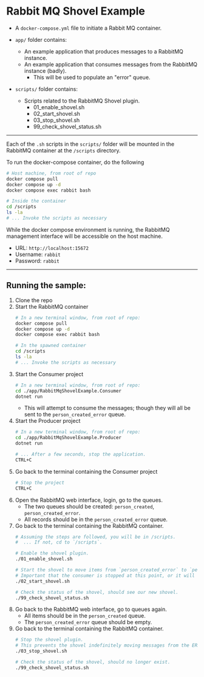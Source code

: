 # Rabbit MQ Shovel Example

- A `docker-compose.yml` file to initiate a Rabbit MQ container.

- `app/` folder contains:
   - An example application that produces messages to a RabbitMQ instance.
   - An example application that consumes messages from the RabbitMQ instance (badly).
      - This will be used to populate an "error" queue.

- `scripts/` folder contains:
   - Scripts related to the RabbitMQ Shovel plugin.
     - 01_enable_shovel.sh
     - 02_start_shovel.sh
     - 03_stop_shovel.sh
     - 99_check_shovel_status.sh

---

Each of the `.sh` scripts in the `scripts/` folder will be mounted in the RabbitMQ container at the `/scripts` directory.

To run the docker-compose container, do the following
```bash
# Host machine, from root of repo
docker compose pull
docker compose up -d
docker compose exec rabbit bash

# Inside the container
cd /scripts
ls -la
# ... Invoke the scripts as necessary
```

While the docker compose environment is running, the RabbitMQ management interface will be accessible on the host machine.
- URL: `http://localhost:15672`
- Username: `rabbit`
- Password: `rabbit`

---

## Running the sample:
1. Clone the repo
1. Start the RabbitMQ container
   ```bash
   # In a new terminal window, from root of repo:
   docker compose pull
   docker compose up -d
   docker compose exec rabbit bash

   # In the spawned container
   cd /scripts
   ls -la
   # ... Invoke the scripts as necessary
   ```
1. Start the Consumer project
   ```bash
   # In a new terminal window, from root of repo:
   cd ./app/RabbitMqShovelExample.Consumer
   dotnet run
   ```
   - This will attempt to consume the messages; though they will all be sent to the `person_created_error` queue.
1. Start the Producer project
   ```bash
   # In a new terminal window, from root of repo:
   cd ./app/RabbitMqShovelExample.Producer
   dotnet run

   # ... After a few seconds, stop the application.
   CTRL+C
   ```
1. Go back to the terminal containing the Consumer project
   ```bash
   # Stop the project
   CTRL+C
   ```
1. Open the RabbitMQ web interface, login, go to the queues.
   - The two queues should be created: `person_created`, `person_created_error`.
   - All records should be in the `person_created_error` queue.
1. Go back to the terminal containing the RabbitMQ container.
   ```bash
   # Assuming the steps are followed, you will be in /scripts.
   #  ... If not, cd to `/scripts`.

   # Enable the shovel plugin.
   ./01_enable_shovel.sh

   # Start the shovel to move items from `person_created_error` to `person_created`.
   # Important that the consumer is stopped at this point, or it will keep moving items back to the `person_created_error` queue.
   ./02_start_shovel.sh

   # Check the status of the shovel, should see our new shovel.
   ./99_check_shovel_status.sh
   ```
1. Go back to the RabbitMQ web interface, go to queues again.
   - All items should be in the `person_created` queue.
   - The `person_created_error` queue should be empty.
1. Go back to the terminal containing the RabbitMQ container.
   ```bash
   # Stop the shovel plugin.
   # This prevents the shovel indefinitely moving messages from the ERROR queue to the main queue.
   ./03_stop_shovel.sh

   # Check the status of the shovel, should no longer exist.
   ./99_check_shovel_status.sh
   ```